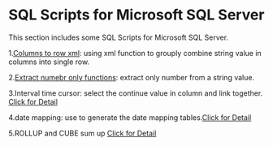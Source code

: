 # SQL Scripts for Microsoft SQL Server
This section includes some SQL Scripts for Microsoft SQL Server.

1.[Columns to row xml](https://github.com/malcolmyang25/ms_sql_script/blob/main/columns_to_rows_xml.sql): using xml function to grouply combine string value in columns into single row. 

2.[Extract numebr only functions](https://github.com/malcolmyang25/ms_sql_script/blob/main/extract_number_only_function.sql): extract only number from a string value.

3.Interval time cursor: select the continue value in column and link together. [Click for Detail](https://github.com/malcolmyang25/ms_sql_script/blob/main/interval_time_cursor.md) 

4.date mapping: use to generate the date mapping tables.[Click for Detail](https://github.com/malcolmyang25/ms_sql_script/blob/main/interval_time_cursor.md)  

5.ROLLUP and CUBE sum up [Click for Detail](https://github.com/malcolmyang25/ms_sql_script/blob/main/ROLL%20and%20CUBE%20sum%20up.md)



